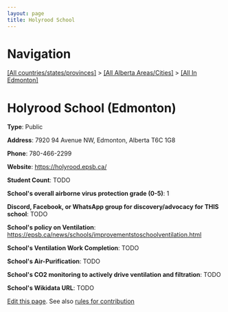 ```yaml
---
layout: page
title: Holyrood School
---
```

# Navigation

[[All countries/states/provinces]](../../..) > [[All Alberta Areas/Cities]](../..) > [[All In Edmonton]](..)

# Holyrood School (Edmonton)

**Type**: Public

**Address**: 7920 94 Avenue NW, Edmonton, Alberta T6C 1G8

**Phone**: 780-466-2299

**Website**: <https://holyrood.epsb.ca/>

**Student Count**: TODO

**School's overall airborne virus protection grade (0-5)**: 1

**Discord, Facebook, or WhatsApp group for discovery/advocacy for THIS school**: TODO

**School's policy on Ventilation**: <https://epsb.ca/news/schools/improvementstoschoolventilation.html>

**School's Ventilation Work Completion**: TODO

**School's Air-Purification**: TODO

**School's CO2 monitoring to actively drive ventilation and filtration**: TODO

**School's Wikidata URL**: TODO


[Edit this page](https://github.com/ventilate-schools/AB/edit/main/./Edmonton/Holyrood_School.md). See also [rules for contribution](../../../contribution-rules/)